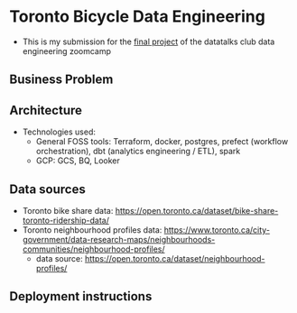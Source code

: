 # Toronto Bicycle Data Engineering

- This is my submission for the [final project](https://github.com/DataTalksClub/data-engineering-zoomcamp/blob/main/week_7_project/README.md) of the datatalks club data engineering zoomcamp

## Business Problem

## Architecture
- Technologies used:
    - General FOSS tools: Terraform, docker, postgres, prefect (workflow orchestration), dbt (analytics engineering / ETL), spark
    - GCP: GCS, BQ, Looker

## Data sources
- Toronto bike share data: https://open.toronto.ca/dataset/bike-share-toronto-ridership-data/
- Toronto neighbourhood profiles data: https://www.toronto.ca/city-government/data-research-maps/neighbourhoods-communities/neighbourhood-profiles/
	- data source: https://open.toronto.ca/dataset/neighbourhood-profiles/

## Deployment instructions

